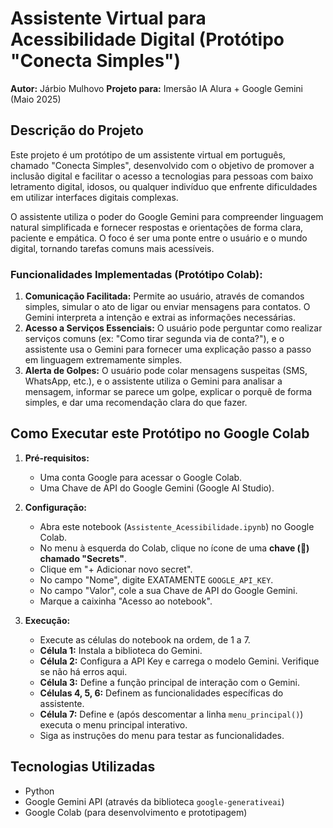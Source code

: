 # Assistente Virtual para Acessibilidade Digital (Protótipo "Conecta Simples")

**Autor:** Járbio Mulhovo
**Projeto para:** Imersão IA Alura + Google Gemini (Maio 2025)

## Descrição do Projeto

Este projeto é um protótipo de um assistente virtual em português, chamado "Conecta Simples", desenvolvido com o objetivo de promover a inclusão digital e facilitar o acesso a tecnologias para pessoas com baixo letramento digital, idosos, ou qualquer indivíduo que enfrente dificuldades em utilizar interfaces digitais complexas.

O assistente utiliza o poder do Google Gemini para compreender linguagem natural simplificada e fornecer respostas e orientações de forma clara, paciente e empática. O foco é ser uma ponte entre o usuário e o mundo digital, tornando tarefas comuns mais acessíveis.

### Funcionalidades Implementadas (Protótipo Colab):

1.  **Comunicação Facilitada:** Permite ao usuário, através de comandos simples, simular o ato de ligar ou enviar mensagens para contatos. O Gemini interpreta a intenção e extrai as informações necessárias.
2.  **Acesso a Serviços Essenciais:** O usuário pode perguntar como realizar serviços comuns (ex: "Como tirar segunda via de conta?"), e o assistente usa o Gemini para fornecer uma explicação passo a passo em linguagem extremamente simples.
3.  **Alerta de Golpes:** O usuário pode colar mensagens suspeitas (SMS, WhatsApp, etc.), e o assistente utiliza o Gemini para analisar a mensagem, informar se parece um golpe, explicar o porquê de forma simples, e dar uma recomendação clara do que fazer.

## Como Executar este Protótipo no Google Colab

1.  **Pré-requisitos:**
    *   Uma conta Google para acessar o Google Colab.
    *   Uma Chave de API do Google Gemini (Google AI Studio).

2.  **Configuração:**
    *   Abra este notebook (`Assistente_Acessibilidade.ipynb`) no Google Colab.
    *   No menu à esquerda do Colab, clique no ícone de uma **chave (🔑) chamado "Secrets"**.
    *   Clique em "+ Adicionar novo secret".
    *   No campo "Nome", digite EXATAMENTE `GOOGLE_API_KEY`.
    *   No campo "Valor", cole a sua Chave de API do Google Gemini.
    *   Marque a caixinha "Acesso ao notebook".

3.  **Execução:**
    *   Execute as células do notebook na ordem, de 1 a 7.
    *   **Célula 1:** Instala a biblioteca do Gemini.
    *   **Célula 2:** Configura a API Key e carrega o modelo Gemini. Verifique se não há erros aqui.
    *   **Célula 3:** Define a função principal de interação com o Gemini.
    *   **Células 4, 5, 6:** Definem as funcionalidades específicas do assistente.
    *   **Célula 7:** Define e (após descomentar a linha `menu_principal()`) executa o menu principal interativo.
    *   Siga as instruções do menu para testar as funcionalidades.

## Tecnologias Utilizadas

*   Python
*   Google Gemini API (através da biblioteca `google-generativeai`)
*   Google Colab (para desenvolvimento e prototipagem)
